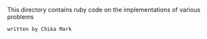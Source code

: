 This directory contains ruby code on the implementations of various problems 
~~~
written by Chika Mark
~~~

